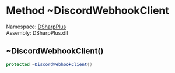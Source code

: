 # Method \~DiscordWebhookClient

Namespace: [DSharpPlus](DSharpPlus.md)  
Assembly: DSharpPlus.dll

## <a id="DSharpPlus_DiscordWebhookClient_Finalize"></a>\~DiscordWebhookClient\(\)

```csharp
protected ~DiscordWebhookClient()
```

